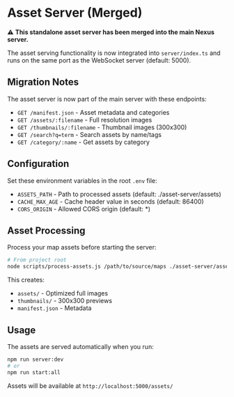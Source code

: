 # Asset Server (Merged)

⚠️ **This standalone asset server has been merged into the main Nexus server.**

The asset serving functionality is now integrated into `server/index.ts` and runs on the same port as the WebSocket server (default: 5000).

## Migration Notes

The asset server is now part of the main server with these endpoints:
- `GET /manifest.json` - Asset metadata and categories
- `GET /assets/:filename` - Full resolution images
- `GET /thumbnails/:filename` - Thumbnail images (300x300)
- `GET /search?q=term` - Search assets by name/tags
- `GET /category/:name` - Get assets by category

## Configuration

Set these environment variables in the root `.env` file:
- `ASSETS_PATH` - Path to processed assets (default: ./asset-server/assets)
- `CACHE_MAX_AGE` - Cache header value in seconds (default: 86400)
- `CORS_ORIGIN` - Allowed CORS origin (default: *)

## Asset Processing

Process your map assets before starting the server:

```bash
# From project root
node scripts/process-assets.js /path/to/source/maps ./asset-server/assets
```

This creates:
- `assets/` - Optimized full images
- `thumbnails/` - 300x300 previews
- `manifest.json` - Metadata

## Usage

The assets are served automatically when you run:
```bash
npm run server:dev
# or
npm run start:all
```

Assets will be available at `http://localhost:5000/assets/`
